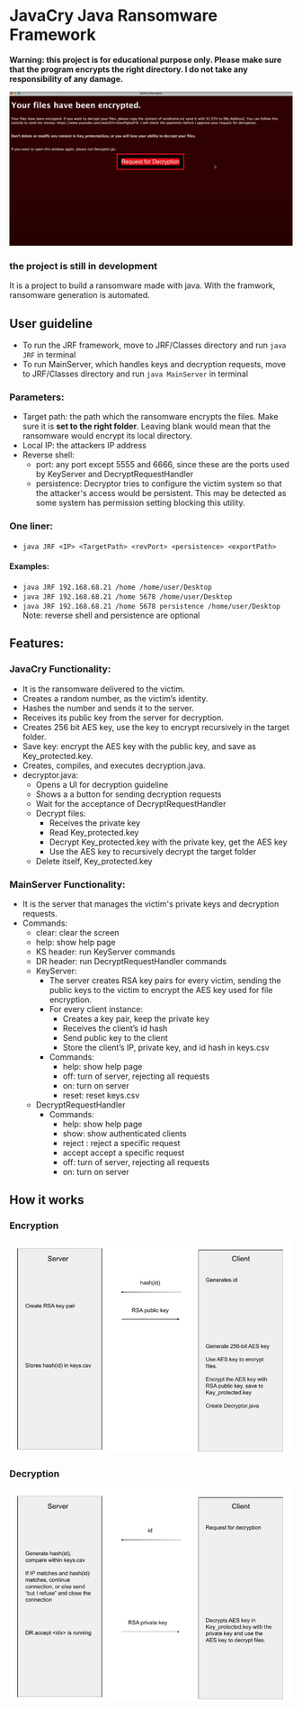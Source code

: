 # JavaCry Java Ransomware Framework
**Warning: this project is for educational purpose only. Please make sure that the program encrypts the right directory. I do not take any responsibility of any damage.**

![image](https://github.com/acezxn/JavaCry/blob/main/images/YourFilesHaveBeenEncrypted.png)

### the project is still in development

It is a project to build a ransomware made with java. With the framwork, ransomware generation is automated.


## User guideline
* To run the JRF framework, move to JRF/Classes directory and run `java JRF` in terminal
* To run MainServer, which handles keys and decryption requests, move to JRF/Classes directory and run `java MainServer` in terminal

### Parameters:
* Target path: the path which the ransomware encrypts the files. Make sure it is **set to the right folder**. Leaving blank would mean that the ransomware would encrypt its local directory.
* Local IP: the attackers IP address
* Reverse shell: 
    * port: any port except 5555 and 6666, since these are the ports used by KeyServer and DecryptRequestHandler
    * persistence: Decryptor tries to configure the victim system so that the attacker's access would be persistent. This may be detected as some system has permission setting blocking this utility.

### One liner:
* `java JRF <IP> <TargetPath> <revPort> <persistence> <exportPath>`
#### Examples:
* `java JRF 192.168.68.21 /home /home/user/Desktop`
* `java JRF 192.168.68.21 /home 5678 /home/user/Desktop`
* `java JRF 192.168.68.21 /home 5678 persistence /home/user/Desktop`
Note: reverse shell and persistence are optional


## Features:

### JavaCry Functionality:
* It is the ransomware delivered to the victim.
* Creates a random number, as the victim’s identity.
* Hashes the number and sends it to the server.
* Receives its public key from the server for decryption.
* Creates 256 bit AES key, use the key to encrypt recursively in the target folder.
* Save key: encrypt the AES key with the public key, and save as Key_protected.key.
* Creates, compiles, and executes decryption.java.
* decryptor.java:
    * Opens a UI for decryption guideline
    * Shows a a button for sending decryption requests
    * Wait for the acceptance of DecryptRequestHandler
    * Decrypt files:
	    * Receives the private key
	    * Read Key_protected.key
	    * Decrypt Key_protected.key with the private key, get the AES key
	    * Use the AES key to recursively decrypt the target folder
    * Delete itself, Key_protected.key
 
### MainServer Functionality:
* It is the server that manages the victim's private keys and decryption requests.
* Commands:
    * clear: clear the screen
    * help: show help page
    * KS header: run KeyServer commands
    * DR header: run DecryptRequestHandler commands
    * KeyServer:
        * The server creates RSA key pairs for every victim, sending the public keys to the victim to encrypt the AES key used for file encryption.
        * For every client instance:
            * Creates a key pair, keep the private key
            * Receives the client’s id hash
            * Send public key to the client
            * Store the client’s IP, private key, and id hash in keys.csv
        * Commands:
            * help: show help page
            * off: turn of server, rejecting all requests
            * on: turn on server
            * reset: reset keys.csv
    * DecryptRequestHandler
		* Commands:
			* help: show help page
			* show: show authenticated clients
			* reject <idx>: reject a specific request
			* accept <idx> accept a specific request
			* off: turn of server, rejecting all requests
			* on: turn on server

## How it works
### Encryption
![image](https://github.com/acezxn/JavaCry/blob/main/images/JavaCry_Encryption.jpg)
### Decryption
![image](https://github.com/acezxn/JavaCry/blob/main/images/JavaCry_Decryption.jpg)